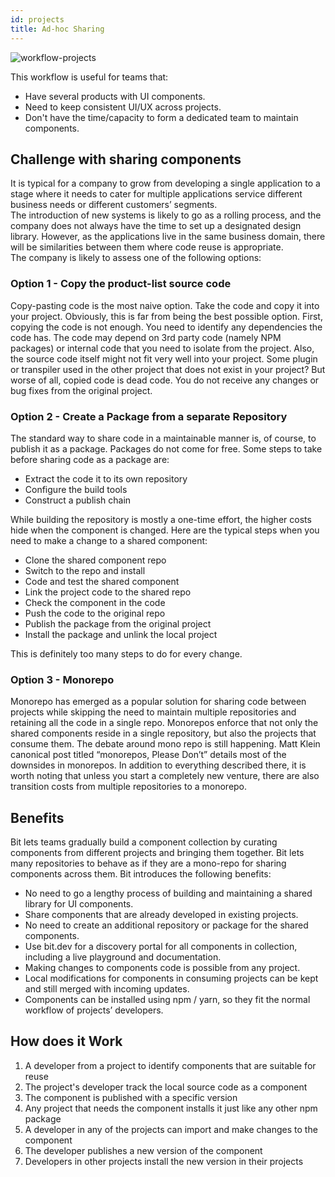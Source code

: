 ```yaml
---
id: projects
title: Ad-hoc Sharing
---
```

![workflow-projects](https://storage.googleapis.com/static.bit.dev/docs/images/workflow-projects.svg)

This workflow is useful for teams that:

- Have several products with UI components.
- Need to keep consistent UI/UX across projects.
- Don't have the time/capacity to form a dedicated team to maintain components.

## Challenge with sharing components

It is typical for a company to grow from developing a single application to a stage where it needs to cater for multiple applications service different business needs or different customers’ segments.  
The introduction of new systems is likely to go as a rolling process, and the company does not always have the time to set up a designated design library. However, as the applications live in the same business domain, there will be similarities between them where code reuse is appropriate.  
The company is likely to assess one of the following options:  

### Option 1 - Copy the product-list source code

Copy-pasting code is the most naive option. Take the code and copy it into your project. Obviously, this is far from being the best possible option.
First, copying the code is not enough. You need to identify any dependencies the code has. The code may depend on 3rd party code (namely NPM packages) or internal code that you need to isolate from the project.
Also, the source code itself might not fit very well into your project. Some plugin or transpiler used in the other project that does not exist in your project?
But worse of all, copied code is dead code. You do not receive any changes or bug fixes from the original project.

### Option 2 - Create a Package from a separate Repository

The standard way to share code in a maintainable manner is, of course, to publish it as a package. Packages do not come for free. Some steps to take before sharing code as a package are:

- Extract the code it to its own repository
- Configure the build tools
- Construct a publish chain

While building the repository is mostly a one-time effort, the higher costs hide when the component is changed. Here are the typical steps when you need to make a change to a shared component:

- Clone the shared component repo
- Switch to the repo and install
- Code and test the shared component
- Link the project code to the shared repo
- Check the component in the code
- Push the code to the original repo
- Publish the package from the original project
- Install the package and unlink the local project

This is definitely too many steps to do for every change.

### Option 3 - Monorepo

Monorepo has emerged as a popular solution for sharing code between projects while skipping the need to maintain multiple repositories and retaining all the code in a single repo. Monorepos enforce that not only the shared components reside in a single repository, but also the projects that consume them.
The debate around mono repo is still happening. Matt Klein canonical post titled “monorepos, Please Don’t” details most of the downsides in monorepos.
In addition to everything described there, it is worth noting that unless you start a completely new venture, there are also transition costs from multiple repositories to a monorepo.

## Benefits

Bit lets teams gradually build a component collection by curating components from different projects and bringing them together. Bit lets many repositories to behave as if they are a mono-repo for sharing components across them. Bit introduces the following benefits:

- No need to go a lengthy process of building and maintaining a shared library for UI components.
- Share components that are already developed in existing projects.
- No need to create an additional repository or package for the shared components.
- Use bit.dev for a discovery portal for all components in collection, including a live playground and documentation.  
- Making changes to components code is possible from any project.
- Local modifications for components in consuming projects can be kept and still merged with incoming updates.
- Components can be installed using npm / yarn, so they fit the normal workflow of projects’ developers.

## How does it Work

1. A developer from a project to identify components that are suitable for reuse
1. The project's developer track the local source code as a component
1. The component is published with a specific version
1. Any project that needs the component installs it just like any other npm package
1. A developer in any of the projects can import and make changes to the component
1. The developer publishes a new version of the component
1. Developers in other projects install the new version in their projects
